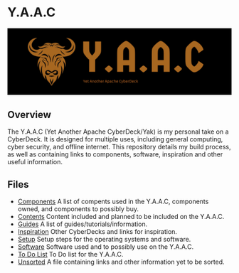 <!-- ================================================================================ -->

# Y.A.A.C

![Y.A.A.C Logo](images/yaac-high-resolution-logo-edited.png)

## Overview

The Y.A.A.C (Yet Another Apache CyberDeck/Yak) is my personal take on a CyberDeck.  It is designed for multiple uses, including general computing, cyber security, and offline internet.  This repository details my build process, as well as containing links to components, software, inspiration and other useful information.

## Files

* [Components](doc/components.md) A list of compents used in the Y.A.A.C, components owned, and components to possibly buy.
* [Contents](doc/content,md) Content included and planned to be included on the Y.A.A.C.
* [Guides](doc/guides.md) A list of guides/tutorials/information.
* [Inspiration](doc/inspiration.md) Other CyberDecks and links for inspiration.
* [Setup](doc/setup.md) Setup steps for the operating systems and software.
* [Software](doc/software.md) Software used and to possibly use on the Y.A.A.C.
* [To Do List](doc/todo.md) To Do list for the Y.A.A.C.
* [Unsorted](doc/unsorted.md) A file containing links and other information yet to be sorted.

<!-- ================================================================================ -->
